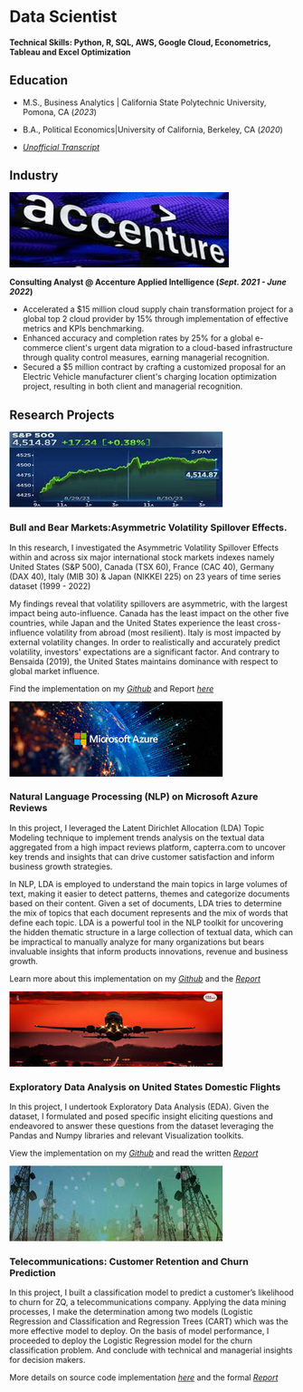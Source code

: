 # Data Scientist

#### Technical Skills: Python, R, SQL, AWS, Google Cloud, Econometrics, Tableau and Excel Optimization

## Education
- M.S., Business Analytics | California State Polytechnic University, Pomona, CA (_2023_)
- B.A., Political Economics|University of California, Berkeley, CA (_2020_)

-   [_Unofficial Transcript_](https://github.com/jolly-io/jolly-io.github.io/blob/f94ac73e2546aaf3f1bef8f1a49142cf0a5027ab/Records/Redacted_MS_Transcripts_.pdf)

## Industry
![](assets/accent_.jpeg)

**Consulting Analyst @ Accenture Applied Intelligence  (_Sept. 2021 - June 2022_)**
                                                                         
- Accelerated a $15 million cloud supply chain transformation project for a global top 2 cloud provider by 15% through implementation of effective metrics and KPIs benchmarking.
- Enhanced accuracy and completion rates by 25% for a global e-commerce client's urgent data migration to a cloud-based infrastructure through quality control measures, earning managerial recognition.
- Secured a $5 million contract by crafting a customized proposal for an Electric Vehicle manufacturer client's charging location optimization project, resulting in both client and managerial recognition.

##  Research Projects
![](assets/stock-mkt_.jpeg)
### Bull and Bear Markets:Asymmetric Volatility Spillover Effects.

In this research, I investigated the Asymmetric Volatility Spillover Effects within and across six major international stock markets indexes namely United States (S&P 500), Canada (TSX 60), France (CAC 40), Germany (DAX 40), Italy (MIB 30) & Japan (NIKKEI 225) on 23 years of time series dataset (1999 - 2022) 

My findings reveal that volatility spillovers are asymmetric, with the largest impact being auto-influence. Canada has the least impact on the other five countries, while Japan and the United States experience the least cross-influence volatility from abroad (most resilient). Italy is most impacted by external volatility changes. In order to realistically and accurately predict volatility, investors' expectations are a significant factor. And contrary to Bensaida (2019), the United States maintains dominance with respect to global market influence.

Find the implementation on my [_Github_](https://github.com/jolly-io/Stock_Markets_Assymetric_Volatility_Spillover_Effects) and Report [_here_](https://github.com/jolly-io/Stock_Markets_Assymetric_Volatility_Spillover_Effects/blob/9692754dd6e52f3ec4e6d06a365f3adce7a08b25/Report_Bull_and_Bear_Market.pdf)                                

![](assets/azure.jpeg)
### Natural Language Processing (NLP) on Microsoft Azure Reviews

In this project, I leveraged the Latent Dirichlet Allocation (LDA) Topic Modeling technique to implement trends analysis on the textual data aggregated from a high impact reviews platform, capterra.com to uncover key trends and insights that can drive customer satisfaction and inform business growth strategies.

In NLP, LDA is employed to understand the main topics in large volumes of text, making it easier to detect patterns, themes and categorize documents based on their content. Given a set of documents, LDA tries to determine the mix of topics that each document represents and the mix of words that define each topic. LDA is a powerful tool in the NLP toolkit for uncovering the hidden thematic structure in a large collection of textual data, which can be impractical to manually analyze for many organizations but bears invaluable insights that inform products innovations, revenue and business growth.

Learn more about this implementation on my [_Github_](https://github.com/jolly-io/Azure_Reviews_A_Latent_Dirichlet_Allocation_Approach) and the [_Report_](https://github.com/jolly-io/Azure_Reviews_A_Latent_Dirichlet_Allocation_Approach/blob/9086d65c5c98d94e53d5084a78bb940963559a14/Trends_Analysis_Azure_Cloud_Reviews.pdf)


![](assets/airline1_377x133.jpeg)
### Exploratory Data Analysis on United States Domestic Flights

In this project, I undertook Exploratory Data Analysis (EDA). Given the dataset, I formulated and posed specific insight eliciting questions and endeavored to answer these questions from the dataset leveraging the Pandas and Numpy libraries and relevant Visualization toolkits.

View the implementation on my [_Github_](https://github.com/jolly-io/EDA_On_US_Domestic_Flights) and read the written [_Report_](https://github.com/jolly-io/EDA_On_US_Domestic_Flights/blob/06bc7e60ff93ddf16af1961862acdf00c17b55a0/Report_%20Understanding_Airlines_Delays_Jolly_Ogbole.pdf)
 

![](assets/telecom.jpeg)
### Telecommunications: Customer Retention and Churn Prediction

In this project, I built a classification model to predict a customer’s likelihood to churn for ZQ, a telecommunications company. Applying the data mining processes, I make the determination among two models (Logistic Regression and Classification and Regression Trees (CART) which was the more effective model to deploy. On the basis of model performance, I proceeded to deploy the Logistic Regression model for the churn classification problem. And conclude with technical and managerial insights for decision makers.

More details on source code implementation [_here_](https://github.com/jolly-io/Modeling_Customer_Churn_Prediction)  and the formal [_Report_](https://github.com/jolly-io/Modeling_Customer_Churn_Prediction/blob/46c503712c7e01e8757974bf113566e81898bc3e/Report_Churn_Prediction_Model.pdf)


